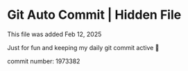 # Git Auto Commit | Hidden File

This file was added Feb 12, 2025

Just for fun and keeping my daily git commit active 🤪

commit number: 1973382
